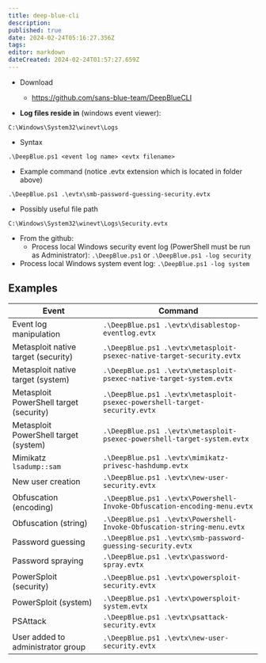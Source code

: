 ```yaml
---
title: deep-blue-cli
description: 
published: true
date: 2024-02-24T05:16:27.356Z
tags: 
editor: markdown
dateCreated: 2024-02-24T01:57:27.659Z
---
```



- Download
	- https://github.com/sans-blue-team/DeepBlueCLI

- **Log files reside in** (windows event viewer): 
 ```
C:\Windows\System32\winevt\Logs
```
- Syntax
```
.\DeepBlue.ps1 <event log name> <evtx filename>
```
- Example command (notice .evtx extension which is located in folder above)
```
.\DeepBlue.ps1 .\evtx\smb-password-guessing-security.evtx
```
- Possibly useful file path
```
C:\Windows\System32\winevt\Logs\Security.evtx
```
- From the github: 
	- Process local Windows security event log (PowerShell must be run as Administrator):
		`.\DeepBlue.ps1` 
			or 
		`.\DeepBlue.ps1 -log security`
- Process local Windows system event log:
		`.\DeepBlue.ps1 -log system`
## Examples

| Event                                   | Command                                                                   |
| --------------------------------------- | ------------------------------------------------------------------------- |
| Event log manipulation                  | `.\DeepBlue.ps1 .\evtx\disablestop-eventlog.evtx`                         |
| Metasploit native target (security)     | `.\DeepBlue.ps1 .\evtx\metasploit-psexec-native-target-security.evtx`     |
| Metasploit native target (system)       | `.\DeepBlue.ps1 .\evtx\metasploit-psexec-native-target-system.evtx`       |
| Metasploit PowerShell target (security) | `.\DeepBlue.ps1 .\evtx\metasploit-psexec-powershell-target-security.evtx` |
| Metasploit PowerShell target (system)   | `.\DeepBlue.ps1 .\evtx\metasploit-psexec-powershell-target-system.evtx`   |
| Mimikatz `lsadump::sam`                 | `.\DeepBlue.ps1 .\evtx\mimikatz-privesc-hashdump.evtx`                    |
| New user creation                       | `.\DeepBlue.ps1 .\evtx\new-user-security.evtx`                            |
| Obfuscation (encoding)                  | `.\DeepBlue.ps1 .\evtx\Powershell-Invoke-Obfuscation-encoding-menu.evtx`  |
| Obfuscation (string)                    | `.\DeepBlue.ps1 .\evtx\Powershell-Invoke-Obfuscation-string-menu.evtx`    |
| Password guessing                       | `.\DeepBlue.ps1 .\evtx\smb-password-guessing-security.evtx`               |
| Password spraying                       | `.\DeepBlue.ps1 .\evtx\password-spray.evtx`                               |
| PowerSploit (security)                  | `.\DeepBlue.ps1 .\evtx\powersploit-security.evtx`                         |
| PowerSploit (system)                    | `.\DeepBlue.ps1 .\evtx\powersploit-system.evtx`                           |
| PSAttack                                | `.\DeepBlue.ps1 .\evtx\psattack-security.evtx`                            |
| User added to administrator group       | `.\DeepBlue.ps1 .\evtx\new-user-security.evtx`                            |
